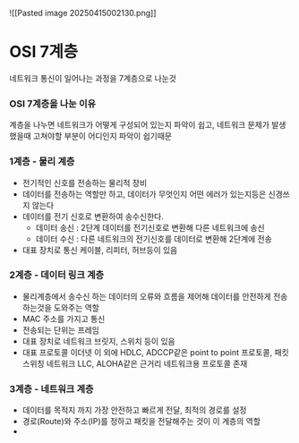 ![[Pasted image 20250415002130.png]]
# OSI 7계층
네트워크 통신이 일어나는 과정을 7계층으로 나눈것
### OSI 7계층을 나눈 이유
계층을 나누면 네트워크가 어떻게 구성되어 있는지 파악이 쉽고, 네트워크 문제가 발생했을때 고쳐야할 부분이 어디인지 파악이 쉽기때문
### 1계층 - 물리 계층
* 전기적인 신호를 전송하는 물리적 장비
* 데이터를 전송하는 역할만 하고, 데이터가 무엇인지 어떤 에러가 있는지등은 신경쓰지 않는다
* 데이터를 전기 신호로 변환하여 송수신한다.
	* 데이터 송신 : 2단계 데이터를 전기신호로 변환해 다른 네트워크에 송신
	* 데이터 수신 : 다른 네트워크의 전기신호를 데이터로 변환해 2단계에 전송
* 대표 장치로 통신 케이블, 리피터, 허브등이 있음
### 2계층 - 데이터 링크 계층
* 물리계층에서 송수신 하는 데이터의 오류와 흐름을 제어해 데이터를 안전하게 전송하는것을 도와주는 역할
* MAC 주소를 가지고 통신
* 전송되는 단위는 프레임
* 대표 장치로 네트워크 브릿지, 스위치 등이 있음
* 대표 프로토콜 이더넷 이 외에 HDLC, ADCCP같은 point to point 프로토콜, 패킷 스위칭 네트워크 LLC, ALOHA같은 근거리 네트워크용 프로토콜 존재
### 3계층 - 네트워크 계층
* 데이터를 목적지 까지 가장 안전하고 빠르게 전달, 최적의 경로를 설정
* 경로(Route)와 주소(IP)를 정하고 패킷을 전달해주는 것이 이 계층의 역할
* 